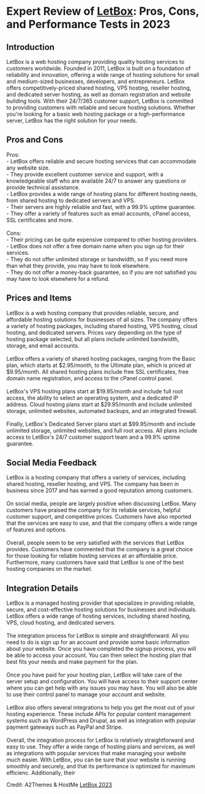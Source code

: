 <h1>Expert Review of <a href="https://a2themes.com/letbox-reviews">LetBox</a>: Pros, Cons, and Performance Tests in 2023</h1>
<h2>Introduction</h2>
LetBox is a web hosting company providing quality hosting services to customers worldwide. Founded in 2011, LetBox is built on a foundation of reliability and innovation, offering a wide range of hosting solutions for small and medium-sized businesses, developers, and entrepreneurs. LetBox offers competitively-priced shared hosting, VPS hosting, reseller hosting, and dedicated server hosting, as well as domain registration and website building tools. With their 24/7/365 customer support, LetBox is committed to providing customers with reliable and secure hosting solutions. Whether you're looking for a basic web hosting package or a high-performance server, LetBox has the right solution for your needs.
<h2>Pros and Cons</h2>
Pros:<br>  - LetBox offers reliable and secure hosting services that can accommodate any website size.<br>  - They provide excellent customer service and support, with a knowledgeable staff who are available 24/7 to answer any questions or provide technical assistance.<br>  - LetBox provides a wide range of hosting plans for different hosting needs, from shared hosting to dedicated servers and VPS.<br>  - Their servers are highly reliable and fast, with a 99.9% uptime guarantee.<br>  - They offer a variety of features such as email accounts, cPanel access, SSL certificates and more.<br><br>Cons:<br>  - Their pricing can be quite expensive compared to other hosting providers.<br>  - LetBox does not offer a free domain name when you sign up for their services.<br>  - They do not offer unlimited storage or bandwidth, so if you need more than what they provide, you may have to look elsewhere.<br>  - They do not offer a money-back guarantee, so if you are not satisfied you may have to look elsewhere for a refund.
<h2>Prices and Items</h2>
LetBox is a web hosting company that provides reliable, secure, and affordable hosting solutions for businesses of all sizes. The company offers a variety of hosting packages, including shared hosting, VPS hosting, cloud hosting, and dedicated servers. Prices vary depending on the type of hosting package selected, but all plans include unlimited bandwidth, storage, and email accounts. <br><br>LetBox offers a variety of shared hosting packages, ranging from the Basic plan, which starts at $2.95/month, to the Ultimate plan, which is priced at $9.95/month. All shared hosting plans include free SSL certificates, free domain name registration, and access to the cPanel control panel.<br><br>LetBox's VPS hosting plans start at $19.95/month and include full root access, the ability to select an operating system, and a dedicated IP address. Cloud hosting plans start at $29.95/month and include unlimited storage, unlimited websites, automated backups, and an integrated firewall.<br><br>Finally, LetBox's Dedicated Server plans start at $99.95/month and include unlimited storage, unlimited websites, and full root access. All plans include access to LetBox's 24/7 customer support team and a 99.9% uptime guarantee.
<h2>Social Media Feedback</h2>
LetBox is a hosting company that offers a variety of services, including shared hosting, reseller hosting, and VPS. The company has been in business since 2017 and has earned a good reputation among customers.<br><br>On social media, people are largely positive when discussing LetBox. Many customers have praised the company for its reliable services, helpful customer support, and competitive prices. Customers have also reported that the services are easy to use, and that the company offers a wide range of features and options.<br><br>Overall, people seem to be very satisfied with the services that LetBox provides. Customers have commented that the company is a great choice for those looking for reliable hosting services at an affordable price. Furthermore, many customers have said that LetBox is one of the best hosting companies on the market.
<h2>Integration Details</h2>
LetBox is a managed hosting provider that specializes in providing reliable, secure, and cost-effective hosting solutions for businesses and individuals. LetBox offers a wide range of hosting services, including shared hosting, VPS, cloud hosting, and dedicated servers.<br><br>The integration process for LetBox is simple and straightforward. All you need to do is sign up for an account and provide some basic information about your website. Once you have completed the signup process, you will be able to access your account. You can then select the hosting plan that best fits your needs and make payment for the plan.<br><br>Once you have paid for your hosting plan, LetBox will take care of the server setup and configuration. You will have access to their support center where you can get help with any issues you may have. You will also be able to use their control panel to manage your account and website.<br><br>LetBox also offers several integrations to help you get the most out of your hosting experience. These include APIs for popular content management systems such as WordPress and Drupal, as well as integration with popular payment gateways such as PayPal and Stripe.<br><br>Overall, the integration process for LetBox is relatively straightforward and easy to use. They offer a wide range of hosting plans and services, as well as integrations with popular services that make managing your website much easier. With LetBox, you can be sure that your website is running smoothly and securely, and that its performance is optimized for maximum efficienc. Additionally, their
<p>Credit: A2Themes & HostMe <a href="https://a2themes.com/letbox-reviews">LetBox 2023</a></p>